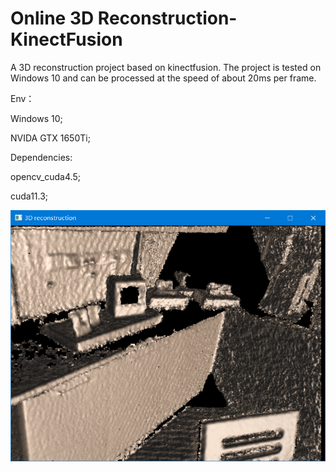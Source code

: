 # Online 3D Reconstruction-KinectFusion

A 3D reconstruction project based on kinectfusion. The project is tested on Windows 10 and can be processed at the speed of about 20ms per frame.

Env：

Windows 10;

NVIDA GTX 1650Ti;

Dependencies:

opencv_cuda4.5;

cuda11.3;

![image](https://github.com/baiyuntao00/KinectFusion/raw/main/doc/render.png)
